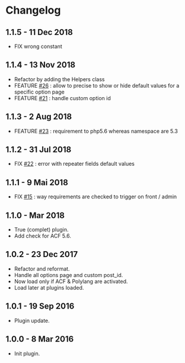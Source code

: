 # Changelog

## 1.1.5 - 11 Dec 2018
* FIX wrong constant

## 1.1.4 - 13 Nov 2018
* Refactor by adding the Helpers class
* FEATURE [#26](https://github.com/BeAPI/acf-options-for-polylang/issues/26) : allow to precise to show or hide default values for a specific option page
* FEATURE [#21](https://github.com/BeAPI/acf-options-for-polylang/pull/21) : handle custom option id

## 1.1.3 - 2 Aug 2018
* FEATURE [#23](https://github.com/BeAPI/acf-options-for-polylang/pull/23) : requirement to php5.6 whereas namespace are 5.3

## 1.1.2 - 31 Jul 2018
* FIX [#22](https://github.com/BeAPI/acf-options-for-polylang/pull/22) : error with repeater fields default values

## 1.1.1 - 9 Mai 2018
* FIX [#15](https://github.com/BeAPI/acf-options-for-polylang/issues/15) : way requirements are checked to trigger on front / admin

## 1.1.0 - Mar 2018
* True (complet) plugin.
* Add check for ACF 5.6.

## 1.0.2 - 23 Dec 2017
* Refactor and reformat.
* Handle all options page and custom post_id.
* Now load only if ACF & Polylang are activated.
* Load later at plugins loaded.

## 1.0.1 - 19 Sep 2016
* Plugin update.

## 1.0.0 - 8 Mar 2016
* Init plugin.
